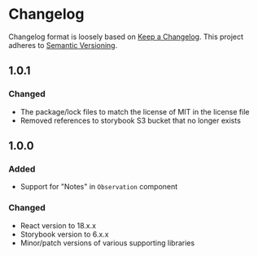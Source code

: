 # Changelog

Changelog format is loosely based on [Keep a Changelog](https://keepachangelog.com/en/1.0.0/). This project adheres to [Semantic Versioning](https://semver.org/spec/v2.0.0.html).
## 1.0.1

### Changed
- The package/lock files to match the license of MIT in the license file
- Removed references to storybook S3 bucket that no longer exists

## 1.0.0

### Added

- Support for "Notes" in `Observation` component

### Changed

- React version to 18.x.x
- Storybook version to 6.x.x
- Minor/patch versions of various supporting libraries
